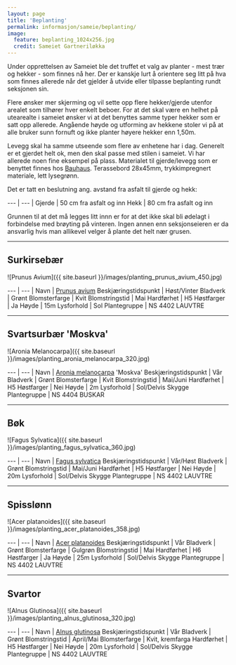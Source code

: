 ```yaml
---
layout: page
title: 'Beplanting'
permalink: informasjon/sameie/beplanting/
image:
  feature: beplanting_1024x256.jpg
  credit: Sameiet Gartneriløkka
---
```

Under opprettelsen av Sameiet ble det truffet et valg av planter - mest trær og hekker - som finnes nå her. Der er kanskje lurt å orientere seg litt på hva som finnes allerede når det gjelder å utvide eller tilpasse beplanting rundt seksjonen sin.

Flere ønsker mer skjerming og vil sette opp flere hekker/gjerde utenfor arealet som tilhører hver enkelt beboer. For at det skal være en helhet på utearealte i sameiet ønsker vi at det benyttes samme typer hekker som er satt opp allerede. Angående høyde og utforming av hekkene stoler vi på at alle bruker sunn fornuft og ikke planter høyere hekker enn 1,50m.

Levegg skal ha samme utseende som flere av enhetene har i dag. Generelt er et gjerdet helt ok, men den skal passe med stilen i sameiet. Vi har allerede noen fine eksempel på plass. Materialet til gjerde/levegg som er benyttet finnes hos [Bauhaus](https://www.bauhaus.no). Terassebord 28x45mm, trykkimpregnert materiale, lett lysegrønn.

Det er tatt en beslutning ang. avstand fra asfalt til gjerde og hekk:


--- | --- |
Gjerde | 50 cm fra asfalt og inn
Hekk | 80 cm fra asfalt og inn

Grunnen til at det må legges litt innn er for at det ikke skal bli ødelagt i forbindelse med brøyting på vinteren. Ingen annen enn seksjonseieren er da ansvarlig hvis man allikevel velger å plante det helt nær grusen.

---

## Surkirsebær

![Prunus Avium]({{ site.baseurl }}/images/planting_prunus_avium_450.jpg)

--- | --- |
Navn | [Prunus avium](https://no.wikipedia.org/wiki/Prunus_avium)
Beskjæringstidspunkt | Høst/Vinter
Bladverk | Grønt
Blomsterfarge | Kvit
Blomstringstid | Mai
Hardførhet | H5
Høstfarger | Ja
Høyde | 15m
Lysforhold | Sol
Plantegruppe | NS 4402 LAUVTRE

---

## Svartsurbær 'Moskva'

![Aronia Melanocarpa]({{ site.baseurl }}/images/planting_aronia_melanocarpa_320.jpg)

--- | --- |
Navn | [Aronia melanocarpa](https://no.wikipedia.org/wiki/Aronia_melanocarpa) 'Moskva'
Beskjæringstidspunkt | Vår
Bladverk | Grønt
Blomsterfarge | Kvit
Blomstringstid | Mai/Juni
Hardførhet | H5
Høstfarger | Nei
Høyde | 2m
Lysforhold | Sol/Delvis Skygge
Plantegruppe | NS 4404 BUSKAR

---

## Bøk

![Fagus Sylvatica]({{ site.baseurl }}/images/planting_fagus_sylvatica_360.jpg)

--- | --- |
Navn | [Fagus sylvatica](https://no.wikipedia.org/wiki/Fagus_sylvatica)
Beskjæringstidspunkt | Vår/Høst
Bladverk | Grønt
Blomstringstid | Mai/Juni
Hardførhet | H5
Høstfarger | Nei
Høyde | 20m
Lysforhold | Sol/Delvis Skygge
Plantegruppe | NS 4402 LAUVTRE

---

## Spisslønn

![Acer platanoides]({{ site.baseurl }}/images/planting_acer_platanoides_358.jpg)

--- | --- |
Navn | [Acer platanoides](https://no.wikipedia.org/wiki/Acer_platanoides)
Beskjæringstidspunkt | Vår
Bladverk | Grønt
Blomsterfarge | Gulgrøn
Blomstringstid | Mai
Hardførhet | H6
Høstfarger | Ja
Høyde | 25m
Lysforhold | Sol/Delvis Skygge
Plantegruppe | NS 4402 LAUVTRE

---

## Svartor

![Alnus Glutinosa]({{ site.baseurl }}/images/planting_alnus_glutinosa_320.jpg)

--- | --- |
Navn | [Alnus glutinosa](https://no.wikipedia.org/wiki/Svartor)
Beskjæringstidspunkt | Vår
Bladverk | Grønt
Blomstringstid | April/Mai
Blomsterfarge | Kvit, kremfarga
Hardførhet | H5
Høstfarger | Nei
Høyde | 20m
Lysforhold | Sol/Delvis Skygge
Plantegruppe | NS 4402 LAUVTRE
